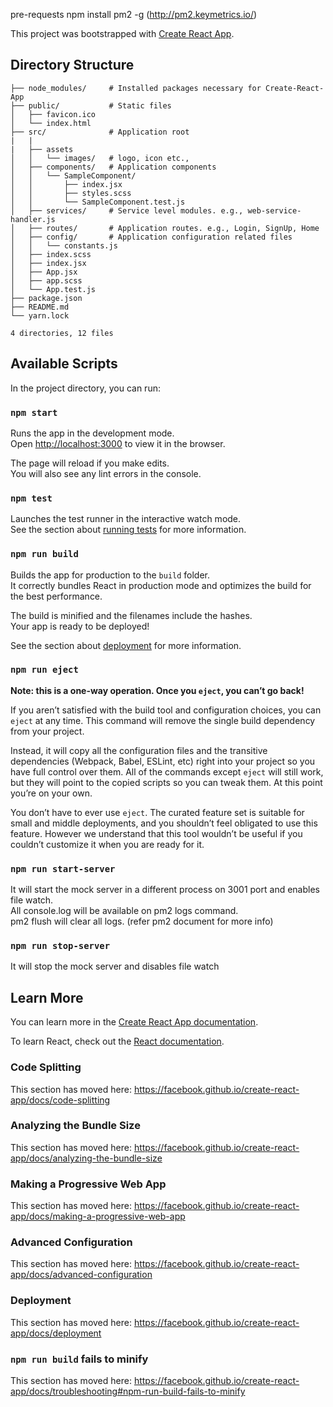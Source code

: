 pre-requests 
npm install pm2 -g (http://pm2.keymetrics.io/)

This project was bootstrapped with [Create React App](https://github.com/facebook/create-react-app).

## Directory Structure

```shell
├── node_modules/     # Installed packages necessary for Create-React-App
├── public/           # Static files
│   ├── favicon.ico
│   └── index.html
├── src/              # Application root
|   |
|   ├── assets
│   │   └── images/   # logo, icon etc., 
│   ├── components/   # Application components
│   │   └── SampleComponent/
│   │       ├── index.jsx
│   │       ├── styles.scss
│   │       └── SampleComponent.test.js
│   ├── services/     # Service level modules. e.g., web-service-handler.js
│   ├── routes/       # Application routes. e.g., Login, SignUp, Home
│   ├── config/       # Application configuration related files
│   │   └── constants.js
│   ├── index.scss
│   ├── index.jsx
│   ├── App.jsx
│   ├── app.scss
│   └── App.test.js
├── package.json
├── README.md
└── yarn.lock

4 directories, 12 files
```

## Available Scripts

In the project directory, you can run:

### `npm start`

Runs the app in the development mode.<br>
Open [http://localhost:3000](http://localhost:3000) to view it in the browser.

The page will reload if you make edits.<br>
You will also see any lint errors in the console.

### `npm test`

Launches the test runner in the interactive watch mode.<br>
See the section about [running tests](https://facebook.github.io/create-react-app/docs/running-tests) for more information.

### `npm run build`

Builds the app for production to the `build` folder.<br>
It correctly bundles React in production mode and optimizes the build for the best performance.

The build is minified and the filenames include the hashes.<br>
Your app is ready to be deployed!

See the section about [deployment](https://facebook.github.io/create-react-app/docs/deployment) for more information.

### `npm run eject`

**Note: this is a one-way operation. Once you `eject`, you can’t go back!**

If you aren’t satisfied with the build tool and configuration choices, you can `eject` at any time. This command will remove the single build dependency from your project.

Instead, it will copy all the configuration files and the transitive dependencies (Webpack, Babel, ESLint, etc) right into your project so you have full control over them. All of the commands except `eject` will still work, but they will point to the copied scripts so you can tweak them. At this point you’re on your own.

You don’t have to ever use `eject`. The curated feature set is suitable for small and middle deployments, and you shouldn’t feel obligated to use this feature. However we understand that this tool wouldn’t be useful if you couldn’t customize it when you are ready for it.

### `npm run start-server`
It will start the mock server in a different process on 3001 port and enables file watch.<br/> 
All console.log will be available on pm2 logs command.<br/>
pm2 flush will clear all logs.
(refer pm2 document for more info) 

### `npm run stop-server`
It will stop the mock server and disables file watch 

## Learn More

You can learn more in the [Create React App documentation](https://facebook.github.io/create-react-app/docs/getting-started).

To learn React, check out the [React documentation](https://reactjs.org/).

### Code Splitting

This section has moved here: https://facebook.github.io/create-react-app/docs/code-splitting

### Analyzing the Bundle Size

This section has moved here: https://facebook.github.io/create-react-app/docs/analyzing-the-bundle-size

### Making a Progressive Web App

This section has moved here: https://facebook.github.io/create-react-app/docs/making-a-progressive-web-app

### Advanced Configuration

This section has moved here: https://facebook.github.io/create-react-app/docs/advanced-configuration

### Deployment

This section has moved here: https://facebook.github.io/create-react-app/docs/deployment

### `npm run build` fails to minify

This section has moved here: https://facebook.github.io/create-react-app/docs/troubleshooting#npm-run-build-fails-to-minify
